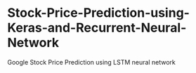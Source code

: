 # Stock-Price-Prediction-using-Keras-and-Recurrent-Neural-Network
Google Stock Price Prediction using LSTM neural network 
